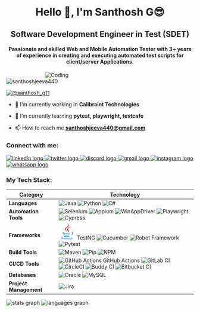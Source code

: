 <h1 align="center">Hello 👋, I'm Santhosh G😎</h1>
<h2 align="center">Software Development Engineer in Test (SDET)</h2>
<h4 align="center">Passionate and skilled Web and Mobile Automation Tester with 3+ years of experience in creating and executing automated test scripts for client/server Applications.</h4>
<img align="right" alt="Coding" width="400" src="https://testsigma.com/blog/wp-content/uploads/Must-Have-Skills-For-an-Automation-Tester.jpg">

<p align="left"> <img src="https://komarev.com/ghpvc/?username=santhoshjeeva440&label=Profile%20views&color=0e75b6&style=flat" alt="santhoshjeeva440" /> </p>

<p align="left"> <a href="https://twitter.com/@santhosh_g11" target="blank"><img src="https://img.shields.io/twitter/follow/@santhosh_g11?logo=twitter&style=for-the-badge" alt="@santhosh_g11" /></a> </p>

- 🔭 I’m currently working in **Calibraint Technologies** 

- 🌱 I’m currently learning **pytest, playwright, testcafe**

- 📫 How to reach me **santhoshjeeva440@gmail.com**

<h3 align="left">Connect with me:</h3>
<p align="left">
<a href="www.linkedin.com/in/santhosh-g-9ba2441aa" target="_blank">
<img src="https://raw.githubusercontent.com/maurodesouza/profile-readme-generator/master/src/assets/icons/social/linkedin/default.svg" width="52" height="40" alt="linkedin logo"  />
</a>
<a href="https://twitter.com/@santhosh_g11" target="_blank">
<img src="https://raw.githubusercontent.com/maurodesouza/profile-readme-generator/master/src/assets/icons/social/twitter/default.svg" width="52" height="40" alt="twitter logo"  />
</a>
<a href="https://discordapp.com/users/santhosh7171" target="_blank">
<img src="https://raw.githubusercontent.com/maurodesouza/profile-readme-generator/master/src/assets/icons/social/discord/default.svg" width="52" height="40" alt="discord logo"  />
</a>
<a href="Santhoshjeeva440@gmail.com" target="_blank">
<img src="https://raw.githubusercontent.com/maurodesouza/profile-readme-generator/master/src/assets/icons/social/gmail/default.svg" width="52" height="40" alt="gmail logo"  />
</a>
<a href="https://instagram.com/santhoshjeeva440" target="_blank">
<img src="https://raw.githubusercontent.com/maurodesouza/profile-readme-generator/master/src/assets/icons/social/instagram/default.svg" width="52" height="40" alt="instagram logo"  />
</a>
<a href="https://wa.me/7550161904" target="_blank">
<img src="https://raw.githubusercontent.com/maurodesouza/profile-readme-generator/master/src/assets/icons/social/whatsapp/default.svg" width="52" height="40" alt="whatsapp logo"  />
</a>
</p>

<h3 align="left">My Tech Stack:</h3>

| Category               | Technology |
|------------------------|------------|
| **Languages**           | <img src="https://cdn.jsdelivr.net/gh/devicons/devicon/icons/java/java-original-wordmark.svg" height="45" alt="Java" /> <img src="https://cdn.jsdelivr.net/gh/devicons/devicon/icons/python/python-original-wordmark.svg" height="45" alt="Python" /> <img src="https://cdn.jsdelivr.net/gh/devicons/devicon/icons/csharp/csharp-original.svg" height="45" alt="C#" /> |
| **Automation Tools**    | <img src="https://cdn.jsdelivr.net/gh/devicons/devicon/icons/selenium/selenium-original.svg" height="45" alt="Selenium" /> <img src="https://appium.io/img/logo.svg" height="45" alt="Appium" /> <img src="https://winappdriver.com/img/Windows_logo.png" height="45" alt="WinAppDriver" /> <img src="https://playwright.dev/img/playwright-logo.svg" height="45" alt="Playwright" /> <img src="https://avatars.githubusercontent.com/u/8908513?s=200&v=4" height="45" alt="Cypress" /> |
| **Frameworks**          | <img src="https://raw.githubusercontent.com/devicons/devicon/master/icons/java/java-original.svg" height="45" alt="TestNG" title="TestNG" /> TestNG <img src="https://cdn.worldvectorlogo.com/logos/cucumber-1.svg" height="45" alt="Cucumber" /> <img src="https://robotframework.org/img/robot-framework-stacked.png" height="45" alt="Robot Framework" /> <img src="https://avatars.githubusercontent.com/u/29666617?s=200&v=4" height="45" alt="Pytest" /> |
| **Build Tools**         | <img src="https://cdn.jsdelivr.net/gh/devicons/devicon/icons/maven/maven-original-wordmark.svg" height="45" alt="Maven" /> <img src="https://cdn.jsdelivr.net/gh/devicons/devicon/icons/python/python-original.svg" height="45" alt="Pip" title="Pip" /> <img src="https://cdn.jsdelivr.net/gh/devicons/devicon/icons/npm/npm-original-wordmark.svg" height="45" alt="NPM" /> |
| **CI/CD Tools**         | <img src="https://cdn.jsdelivr.net/gh/devicons/devicon/icons/github/github-original.svg" height="45" alt="GitHub Actions" /> GitHub Actions <img src="https://about.gitlab.com/images/press/logo/png/gitlab-icon-rgb.png" height="45" alt="GitLab CI" /> <img src="https://cdn.worldvectorlogo.com/logos/circleci.svg" height="45" alt="CircleCI" /> <img src="https://avatars.githubusercontent.com/u/48942249?s=200&v=4" height="45" alt="Buddy CI" /> <img src="https://cdn.jsdelivr.net/gh/devicons/devicon/icons/bitbucket/bitbucket-original.svg" height="45" alt="Bitbucket CI" /> |
| **Databases**           | <img src="https://cdn.jsdelivr.net/gh/devicons/devicon/icons/oracle/oracle-original.svg" height="45" alt="Oracle" /> <img src="https://cdn.jsdelivr.net/gh/devicons/devicon/icons/mysql/mysql-original-wordmark.svg" height="45" alt="MySQL" /> |
| **Project Management**  | <img src="https://cdn.jsdelivr.net/gh/devicons/devicon/icons/jira/jira-original-wordmark.svg" height="45" alt="Jira" /> |


<div align="left">
<img src="https://github-readme-stats.vercel.app/api?username=Santhoshjeeva440&hide_title=false&hide_rank=false&show_icons=true&include_all_commits=true&count_private=true&disable_animations=false&theme=dracula&locale=en&hide_border=true&order=1" height="150" alt="stats graph"  />
<img src="https://github-readme-stats.vercel.app/api/top-langs?username=Santhoshjeeva440&locale=en&hide_title=false&layout=compact&card_width=320&langs_count=5&theme=dracula&hide_border=true&order=2" height="150" alt="languages graph"  />
</div>
